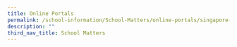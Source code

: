 ```yaml
---
title: Online Portals
permalink: /school-information/School-Matters/online-portals/singapore-student-learning-space
description: ""
third_nav_title: School Matters
---
```

